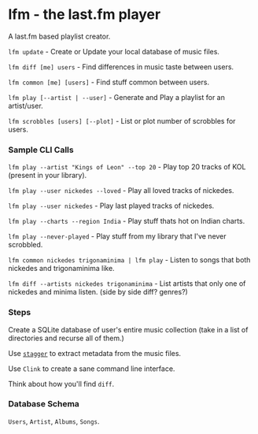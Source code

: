 # lfm - the last.fm player

A last.fm based playlist creator.

`lfm update` - Create or Update your local database of music files.

`lfm diff [me] users` - Find differences in music taste between users.

`lfm common [me] [users]` - Find stuff common between users.

`lfm play [--artist | --user]` - Generate and Play a playlist for an artist/user.

`lfm scrobbles [users] [--plot]` - List or plot number of scrobbles for users.

### Sample CLI Calls

`lfm play --artist "Kings of Leon" --top 20` - Play top 20 tracks of KOL 
(present in your library).

`lfm play --user nickedes --loved` - Play all loved tracks of nickedes.

`lfm play --user nickedes` - Play last played tracks of nickedes.

`lfm play --charts --region India` - Play stuff thats hot on Indian charts.

`lfm play --never-played` - Play stuff from my library that I've never scrobbled.

`lfm common nickedes trigonaminima | lfm play` - Listen to songs that both nickedes and trigonaminima like.

`lfm diff --artists nickedes trigonaminima` - List artists that only one of nickedes and minima listen. (side by side diff? genres?)

### Steps

Create a SQLite database of user's entire music collection (take in a list of directories and recurse all of them.)

Use [`stagger`](https://code.google.com/p/stagger/) to extract metadata from the music files.

Use `Clink` to create a sane command line interface.

Think about how you'll find `diff`.

### Database Schema

`Users`, `Artist`, `Albums`, `Songs`.